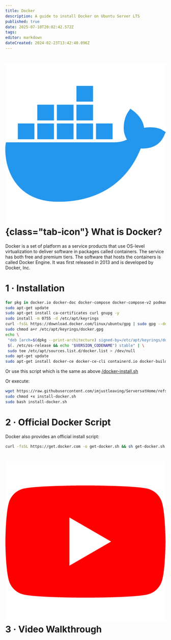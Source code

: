 ```yaml
---
title: Docker
description: A guide to install Docker on Ubuntu Server LTS
published: true
date: 2025-07-10T20:02:42.572Z
tags: 
editor: markdown
dateCreated: 2024-02-23T13:42:40.096Z
---
```


# ![](/docker.png){class="tab-icon"} What is Docker?

Docker is a set of platform as a service products that use OS-level virtualization to deliver software in packages called containers. The service has both free and premium tiers. The software that hosts the containers is called Docker Engine. It was first released in 2013 and is developed by Docker, Inc.

# 1 · Installation


```bash
for pkg in docker.io docker-doc docker-compose docker-compose-v2 podman-docker containerd runc; do sudo apt-get remove $pkg; done
sudo apt-get update
sudo apt-get install ca-certificates curl gnupg -y
sudo install -m 0755 -d /etc/apt/keyrings
curl -fsSL https://download.docker.com/linux/ubuntu/gpg | sudo gpg --dearmor -o /etc/apt/keyrings/docker.gpg
sudo chmod a+r /etc/apt/keyrings/docker.gpg
echo \
 "deb [arch=$(dpkg --print-architecture) signed-by=/etc/apt/keyrings/docker.gpg] https://download.docker.com/linux/ubuntu \
 $(. /etc/os-release && echo "$VERSION_CODENAME") stable" | \
 sudo tee /etc/apt/sources.list.d/docker.list > /dev/null
sudo apt-get update
sudo apt-get install docker-ce docker-ce-cli containerd.io docker-buildx-plugin docker-compose-plugin -y
```

Or use this script which is the same as above [/docker-install.sh](/docker-install.sh)

Or execute: 
```bash
wget https://raw.githubusercontent.com/imjustleaving/ServersatHome/refs/heads/main/install-docker.sh
sudo chmod +x install-docker.sh
sudo bash install-docker.sh
```
# 2 · Official Docker Script 

Docker also provides an official install script:
```bash
curl -fsSL https://get.docker.com -o get-docker.sh && sh get-docker.sh
```

# <img src="/youtube.png" class="tab-icon"> 3 · Video Walkthrough
[](https://youtu.be/KgpbpyxdRw0)